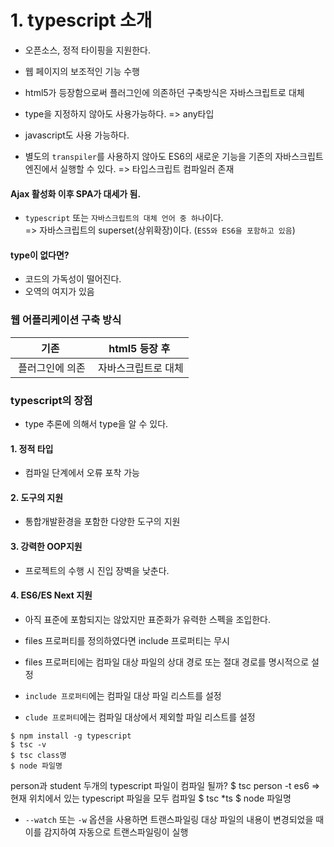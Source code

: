 # 1. typescript 소개
- 오픈소스, 정적 타이핑을 지원한다.
- 웹 페이지의 보조적인 기능 수행
- html5가 등장함으로써 플러그인에 의존하던 구축방식은 자바스크립트로 대체

- type을 지정하지 않아도 사용가능하다. => any타입
- javascript도 사용 가능하다.
- 별도의 `transpiler`를 사용하지 않아도 ES6의 새로운 기능을 기존의 자바스크립트 엔진에서 실행할 수 있다. => 타입스크립트 컴파일러 존재

#### Ajax 활성화 이후 SPA가 대세가 됨.

- `typescript` 또는 `자바스크립트의 대체 언어 중 하나`이다.  
=> 자바스크립트의 superset(상위확장)이다. (`ES5와 ES6을 포함하고 있음`)

#### type이 없다면?
- 코드의 가독성이 떨어진다.
- 오역의 여지가 있음

### 웹 어플리케이션 구축 방식
| 기존 | html5 등장 후 |
| :---: | :---: |
| 플러그인에 의존 | 자바스크립트로 대체 |

### typescript의 장점
- type 추론에 의해서 type을 알 수 있다.
#### 1. 정적 타입  
  - 컴파일 단계에서 오류 포착 가능

#### 2. 도구의 지원
- 통합개발환경을 포함한 다양한 도구의 지원

#### 3. 강력한 OOP지원
- 프로젝트의 수행 시 진입 장벽을 낮춘다.

#### 4. ES6/ES Next 지원
- 아직 표준에 포함되지는 않았지만 표준화가 유력한 스펙을 조입한다.

- files 프로퍼티를 정의하였다면 include 프로퍼티는 무시
- files 프로퍼티에는 컴파일 대상 파일의 상대 경로 또는 절대 경로를 명시적으로 설정
- `include 프로퍼티`에는 컴파일 대상 파일 리스트를 설정
- `clude 프로퍼티`에는 컴파일 대상에서 제외할 파일 리스트를 설정

```
$ npm install -g typescript
$ tsc -v
$ tsc class명
$ node 파일명
```

person과 student 두개의 typescript 파일이 컴파일 될까?
$ tsc person -t es6
=> 현재 위치에서 있는 typescript 파일을 모두 컴파일
$ tsc *ts
$ node 파일명

- `--watch` 또는 `-w` 옵션을 사용하면 트랜스파일링 대상 파일의 내용이 변경되었을 때 이를 감지하여 자동으로 트랜스파일링이 실행